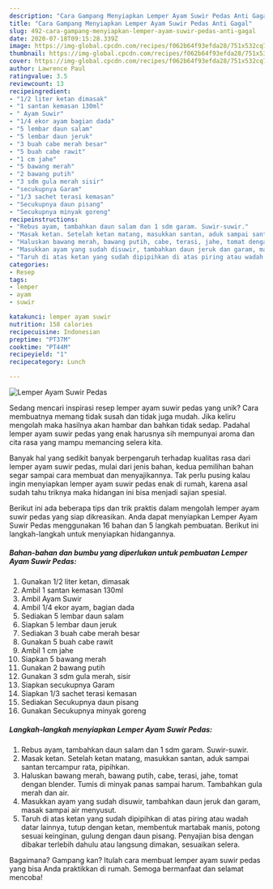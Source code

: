 ```yaml
---
description: "Cara Gampang Menyiapkan Lemper Ayam Suwir Pedas Anti Gagal"
title: "Cara Gampang Menyiapkan Lemper Ayam Suwir Pedas Anti Gagal"
slug: 492-cara-gampang-menyiapkan-lemper-ayam-suwir-pedas-anti-gagal
date: 2020-07-18T09:15:28.339Z
image: https://img-global.cpcdn.com/recipes/f062b64f93efda28/751x532cq70/lemper-ayam-suwir-pedas-foto-resep-utama.jpg
thumbnail: https://img-global.cpcdn.com/recipes/f062b64f93efda28/751x532cq70/lemper-ayam-suwir-pedas-foto-resep-utama.jpg
cover: https://img-global.cpcdn.com/recipes/f062b64f93efda28/751x532cq70/lemper-ayam-suwir-pedas-foto-resep-utama.jpg
author: Lawrence Paul
ratingvalue: 3.5
reviewcount: 13
recipeingredient:
- "1/2 liter ketan dimasak"
- "1 santan kemasan 130ml"
- " Ayam Suwir"
- "1/4 ekor ayam bagian dada"
- "5 lembar daun salam"
- "5 lembar daun jeruk"
- "3 buah cabe merah besar"
- "5 buah cabe rawit"
- "1 cm jahe"
- "5 bawang merah"
- "2 bawang putih"
- "3 sdm gula merah sisir"
- "secukupnya Garam"
- "1/3 sachet terasi kemasan"
- "Secukupnya daun pisang"
- "Secukupnya minyak goreng"
recipeinstructions:
- "Rebus ayam, tambahkan daun salam dan 1 sdm garam. Suwir-suwir."
- "Masak ketan. Setelah ketan matang, masukkan santan, aduk sampai santan tercampur rata, pipihkan."
- "Haluskan bawang merah, bawang putih, cabe, terasi, jahe, tomat dengan blender. Tumis di minyak panas sampai harum. Tambahkan gula merah dan air."
- "Masukkan ayam yang sudah disuwir, tambahkan daun jeruk dan garam, masak sampai air menyusut."
- "Taruh di atas ketan yang sudah dipipihkan di atas piring atau wadah datar lainnya, tutup dengan ketan, membentuk martabak manis, potong sesuai keinginan, gulung dengan daun pisang. Penyajian bisa dengan dibakar terlebih dahulu atau langsung dimakan, sesuaikan selera."
categories:
- Resep
tags:
- lemper
- ayam
- suwir

katakunci: lemper ayam suwir 
nutrition: 158 calories
recipecuisine: Indonesian
preptime: "PT37M"
cooktime: "PT44M"
recipeyield: "1"
recipecategory: Lunch

---
```



![Lemper Ayam Suwir Pedas](https://img-global.cpcdn.com/recipes/f062b64f93efda28/751x532cq70/lemper-ayam-suwir-pedas-foto-resep-utama.jpg)

Sedang mencari inspirasi resep lemper ayam suwir pedas yang unik? Cara membuatnya memang tidak susah dan tidak juga mudah. Jika keliru mengolah maka hasilnya akan hambar dan bahkan tidak sedap. Padahal lemper ayam suwir pedas yang enak harusnya sih mempunyai aroma dan cita rasa yang mampu memancing selera kita.



Banyak hal yang sedikit banyak berpengaruh terhadap kualitas rasa dari lemper ayam suwir pedas, mulai dari jenis bahan, kedua pemilihan bahan segar sampai cara membuat dan menyajikannya. Tak perlu pusing kalau ingin menyiapkan lemper ayam suwir pedas enak di rumah, karena asal sudah tahu triknya maka hidangan ini bisa menjadi sajian spesial.


Berikut ini ada beberapa tips dan trik praktis dalam mengolah lemper ayam suwir pedas yang siap dikreasikan. Anda dapat menyiapkan Lemper Ayam Suwir Pedas menggunakan 16 bahan dan 5 langkah pembuatan. Berikut ini langkah-langkah untuk menyiapkan hidangannya.

<!--inarticleads1-->

##### Bahan-bahan dan bumbu yang diperlukan untuk pembuatan Lemper Ayam Suwir Pedas:

1. Gunakan 1/2 liter ketan, dimasak
1. Ambil 1 santan kemasan 130ml
1. Ambil  Ayam Suwir
1. Ambil 1/4 ekor ayam, bagian dada
1. Sediakan 5 lembar daun salam
1. Siapkan 5 lembar daun jeruk
1. Sediakan 3 buah cabe merah besar
1. Gunakan 5 buah cabe rawit
1. Ambil 1 cm jahe
1. Siapkan 5 bawang merah
1. Gunakan 2 bawang putih
1. Gunakan 3 sdm gula merah, sisir
1. Siapkan secukupnya Garam
1. Siapkan 1/3 sachet terasi kemasan
1. Sediakan Secukupnya daun pisang
1. Gunakan Secukupnya minyak goreng




<!--inarticleads2-->

##### Langkah-langkah menyiapkan Lemper Ayam Suwir Pedas:

1. Rebus ayam, tambahkan daun salam dan 1 sdm garam. Suwir-suwir.
1. Masak ketan. Setelah ketan matang, masukkan santan, aduk sampai santan tercampur rata, pipihkan.
1. Haluskan bawang merah, bawang putih, cabe, terasi, jahe, tomat dengan blender. Tumis di minyak panas sampai harum. Tambahkan gula merah dan air.
1. Masukkan ayam yang sudah disuwir, tambahkan daun jeruk dan garam, masak sampai air menyusut.
1. Taruh di atas ketan yang sudah dipipihkan di atas piring atau wadah datar lainnya, tutup dengan ketan, membentuk martabak manis, potong sesuai keinginan, gulung dengan daun pisang. Penyajian bisa dengan dibakar terlebih dahulu atau langsung dimakan, sesuaikan selera.




Bagaimana? Gampang kan? Itulah cara membuat lemper ayam suwir pedas yang bisa Anda praktikkan di rumah. Semoga bermanfaat dan selamat mencoba!
